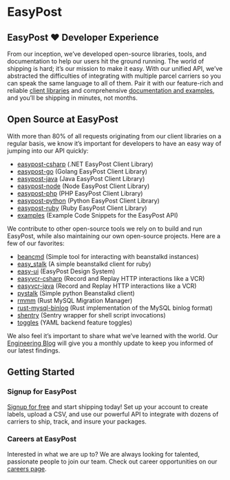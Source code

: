 # EasyPost

## EasyPost ❤️ Developer Experience

From our inception, we’ve developed open-source libraries, tools, and documentation to help our users hit the ground running. The world of shipping is hard; it’s our mission to make it easy. With our unified API, we’ve abstracted the difficulties of integrating with multiple parcel carriers so you can speak the same language to all of them. Pair it with our feature-rich and reliable [client libraries](https://www.easypost.com/docs/libraries) and comprehensive [documentation and examples](https://www.easypost.com/docs/api), and you’ll be shipping in minutes, not months.

## Open Source at EasyPost

With more than 80% of all requests originating from our client libraries on a regular basis, we know it’s important for developers to have an easy way of jumping into our API quickly:

- [easypost-csharp](https://github.com/easypost/easypost-csharp) (.NET EasyPost Client Library)
- [easypost-go](https://github.com/easypost/easypost-go) (Golang EasyPost Client Library)
- [easypost-java](https://github.com/easypost/easypost-java) (Java EasyPost Client Library)
- [easypost-node](https://github.com/easypost/easypost-node) (Node EasyPost Client Library)
- [easypost-php](https://github.com/easypost/easypost-php) (PHP EasyPost Client Library)
- [easypost-python](https://github.com/easypost/easypost-python) (Python EasyPost Client Library)
- [easypost-ruby](https://github.com/easypost/easypost-ruby) (Ruby EasyPost Client Library)
- [examples](https://github.com/examples) (Example Code Snippets for the EasyPost API)

We contribute to other open-source tools we rely on to build and run EasyPost, while also maintaining our own open-source projects. Here are a few of our favorites:

- [beancmd](https://github.com/EasyPost/beancmd) (Simple tool for interacting with beanstalkd instances)
- [easy_stalk](https://github.com/EasyPost/easy_stalk) (A simple beanstalkd client for ruby)
- [easy-ui](https://github.com/EasyPost/easy-ui) (EasyPost Design System)
- [easyvcr-csharp](https://github.com/EasyPost/easyvcr-csharp) (Record and Replay HTTP interactions like a VCR)
- [easyvcr-java](https://github.com/EasyPost/easyvcr-java) (Record and Replay HTTP interactions like a VCR)
- [pystalk](https://github.com/EasyPost/pystalk) (Simple python Beanstalkd client)
- [rmmm](https://github.com/EasyPost/rmmm) (Rust MySQL Migration Manager)
- [rust-mysql-binlog](https://github.com/EasyPost/rust-mysql-binlog) (Rust implementation of the MySQL binlog format)
- [shentry](https://github.com/EasyPost/shentry) (Sentry wrapper for shell script invocations)
- [toggles](https://github.com/EasyPost/toggles) (YAML backend feature toggles)

We also feel it’s important to share what we’ve learned with the world. Our [Engineering Blog](https://www.easypost.com/blog/engineering) will give you a monthly update to keep you informed of our latest findings.

## Getting Started

### Signup for EasyPost

[Signup for free](https://www.easypost.com/signup) and start shipping today! Set up your account to create labels, upload a CSV, and use our powerful API to integrate with dozens of carriers to ship, track, and insure your packages.

### Careers at EasyPost

Interested in what we are up to? We are always looking for talented, passionate people to join our team. Check out career opportunities on our [careers page](https://www.easypost.com/careers).
